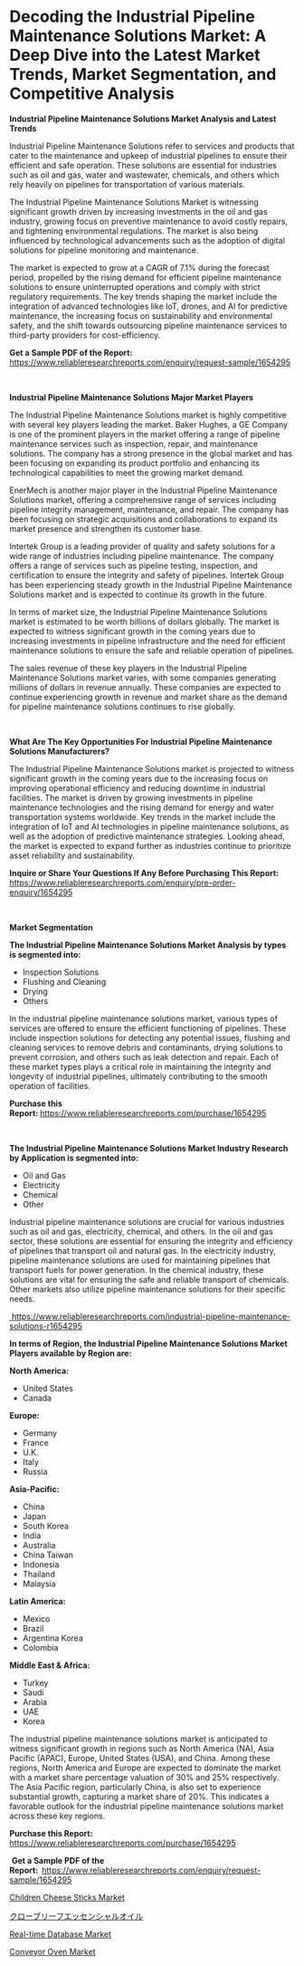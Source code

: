 <p><h1>Decoding the Industrial Pipeline Maintenance Solutions Market: A Deep Dive into the Latest Market Trends, Market Segmentation, and Competitive Analysis</h1></p><p><strong>Industrial Pipeline Maintenance Solutions Market Analysis and Latest Trends</strong></p>
<p><p>Industrial Pipeline Maintenance Solutions refer to services and products that cater to the maintenance and upkeep of industrial pipelines to ensure their efficient and safe operation. These solutions are essential for industries such as oil and gas, water and wastewater, chemicals, and others which rely heavily on pipelines for transportation of various materials.</p><p>The Industrial Pipeline Maintenance Solutions Market is witnessing significant growth driven by increasing investments in the oil and gas industry, growing focus on preventive maintenance to avoid costly repairs, and tightening environmental regulations. The market is also being influenced by technological advancements such as the adoption of digital solutions for pipeline monitoring and maintenance.</p><p>The market is expected to grow at a CAGR of 7.1% during the forecast period, propelled by the rising demand for efficient pipeline maintenance solutions to ensure uninterrupted operations and comply with strict regulatory requirements. The key trends shaping the market include the integration of advanced technologies like IoT, drones, and AI for predictive maintenance, the increasing focus on sustainability and environmental safety, and the shift towards outsourcing pipeline maintenance services to third-party providers for cost-efficiency.</p></p>
<p><strong>Get a Sample PDF of the Report:&nbsp;</strong> <a href="https://www.reliableresearchreports.com/enquiry/request-sample/1654295">https://www.reliableresearchreports.com/enquiry/request-sample/1654295</a></p>
<p>&nbsp;</p>
<p><strong>Industrial Pipeline Maintenance Solutions Major Market Players</strong></p>
<p><p>The Industrial Pipeline Maintenance Solutions market is highly competitive with several key players leading the market. Baker Hughes, a GE Company is one of the prominent players in the market offering a range of pipeline maintenance services such as inspection, repair, and maintenance solutions. The company has a strong presence in the global market and has been focusing on expanding its product portfolio and enhancing its technological capabilities to meet the growing market demand.</p><p>EnerMech is another major player in the Industrial Pipeline Maintenance Solutions market, offering a comprehensive range of services including pipeline integrity management, maintenance, and repair. The company has been focusing on strategic acquisitions and collaborations to expand its market presence and strengthen its customer base.</p><p>Intertek Group is a leading provider of quality and safety solutions for a wide range of industries including pipeline maintenance. The company offers a range of services such as pipeline testing, inspection, and certification to ensure the integrity and safety of pipelines. Intertek Group has been experiencing steady growth in the Industrial Pipeline Maintenance Solutions market and is expected to continue its growth in the future.</p><p>In terms of market size, the Industrial Pipeline Maintenance Solutions market is estimated to be worth billions of dollars globally. The market is expected to witness significant growth in the coming years due to increasing investments in pipeline infrastructure and the need for efficient maintenance solutions to ensure the safe and reliable operation of pipelines.</p><p>The sales revenue of these key players in the Industrial Pipeline Maintenance Solutions market varies, with some companies generating millions of dollars in revenue annually. These companies are expected to continue experiencing growth in revenue and market share as the demand for pipeline maintenance solutions continues to rise globally.</p></p>
<p>&nbsp;</p>
<p><strong>What Are The Key Opportunities For Industrial Pipeline Maintenance Solutions Manufacturers?</strong></p>
<p><p>The Industrial Pipeline Maintenance Solutions market is projected to witness significant growth in the coming years due to the increasing focus on improving operational efficiency and reducing downtime in industrial facilities. The market is driven by growing investments in pipeline maintenance technologies and the rising demand for energy and water transportation systems worldwide. Key trends in the market include the integration of IoT and AI technologies in pipeline maintenance solutions, as well as the adoption of predictive maintenance strategies. Looking ahead, the market is expected to expand further as industries continue to prioritize asset reliability and sustainability.</p></p>
<p><strong>Inquire or Share Your Questions If Any Before Purchasing This Report:</strong> <a href="https://www.reliableresearchreports.com/enquiry/pre-order-enquiry/1654295">https://www.reliableresearchreports.com/enquiry/pre-order-enquiry/1654295</a></p>
<p>&nbsp;</p>
<p><strong>Market Segmentation</strong></p>
<p><strong>The Industrial Pipeline Maintenance Solutions Market Analysis by types is segmented into:</strong></p>
<p><ul><li>Inspection Solutions</li><li>Flushing and Cleaning</li><li>Drying</li><li>Others</li></ul></p>
<p><p>In the industrial pipeline maintenance solutions market, various types of services are offered to ensure the efficient functioning of pipelines. These include inspection solutions for detecting any potential issues, flushing and cleaning services to remove debris and contaminants, drying solutions to prevent corrosion, and others such as leak detection and repair. Each of these market types plays a critical role in maintaining the integrity and longevity of industrial pipelines, ultimately contributing to the smooth operation of facilities.</p></p>
<p><strong>Purchase this Report:&nbsp;</strong><a href="https://www.reliableresearchreports.com/purchase/1654295">https://www.reliableresearchreports.com/purchase/1654295</a></p>
<p>&nbsp;</p>
<p><strong>The Industrial Pipeline Maintenance Solutions Market Industry Research by Application is segmented into:</strong></p>
<p><ul><li>Oil and Gas</li><li>Electricity</li><li>Chemical</li><li>Other</li></ul></p>
<p><p>Industrial pipeline maintenance solutions are crucial for various industries such as oil and gas, electricity, chemical, and others. In the oil and gas sector, these solutions are essential for ensuring the integrity and efficiency of pipelines that transport oil and natural gas. In the electricity industry, pipeline maintenance solutions are used for maintaining pipelines that transport fuels for power generation. In the chemical industry, these solutions are vital for ensuring the safe and reliable transport of chemicals. Other markets also utilize pipeline maintenance solutions for their specific needs.</p></p>
<p><a href="https://www.reliableresearchreports.com/industrial-pipeline-maintenance-solutions-r1654295">&nbsp;https://www.reliableresearchreports.com/industrial-pipeline-maintenance-solutions-r1654295</a></p>
<p><strong>In terms of Region, the Industrial Pipeline Maintenance Solutions Market Players available by Region are:</strong></p>
<p>
    <p> <strong> North America: </strong>
        <ul>
            <li>United States</li>
            <li>Canada</li>
        </ul>
        </p> 
    <p> <strong> Europe: </strong>
        <ul>
            <li>Germany</li>
            <li>France</li>
            <li>U.K.</li>
            <li>Italy</li>
            <li>Russia</li>
        </ul>
        </p> 
    <p> <strong> Asia-Pacific: </strong>
        <ul>
            <li>China</li>
            <li>Japan</li>
            <li>South Korea</li>
            <li>India</li>
            <li>Australia</li>
            <li>China Taiwan</li>
            <li>Indonesia</li>
            <li>Thailand</li>
            <li>Malaysia</li>
        </ul>
        </p> 
    <p> <strong> Latin America: </strong>
        <ul>
            <li>Mexico</li>
            <li>Brazil</li>
            <li>Argentina Korea</li>
            <li>Colombia</li>
        </ul>
        </p> 
    <p> <strong> Middle East & Africa: </strong>
        <ul>
            <li>Turkey</li>
            <li>Saudi</li>
            <li>Arabia</li>
            <li>UAE</li>
            <li>Korea</li>
        </ul>
    </p>
    </p>
<p><p>The industrial pipeline maintenance solutions market is anticipated to witness significant growth in regions such as North America (NA), Asia Pacific (APAC), Europe, United States (USA), and China. Among these regions, North America and Europe are expected to dominate the market with a market share percentage valuation of 30% and 25% respectively. The Asia Pacific region, particularly China, is also set to experience substantial growth, capturing a market share of 20%. This indicates a favorable outlook for the industrial pipeline maintenance solutions market across these key regions.</p></p>
<p><strong>Purchase this Report: </strong><a href="https://www.reliableresearchreports.com/purchase/1654295">https://www.reliableresearchreports.com/purchase/1654295</a></p>
<p>&nbsp;<strong>Get a Sample PDF of the Report:&nbsp;&nbsp;</strong><a href="https://www.reliableresearchreports.com/enquiry/request-sample/1654295">https://www.reliableresearchreports.com/enquiry/request-sample/1654295</a></p>
<p><strong></strong></p>
<p><p><a href="https://www.linkedin.com/pulse/children-cheese-sticks-market-key-successful-business-strategy-ajlvf?trackingId=mW4XKOqPj4pV0VlHSFF%2F1Q%3D%3D">Children Cheese Sticks Market</a></p><p><a href="https://github.com/charm854/Market-Research-Report-List-1/blob/main/779568262652.md">クローブリーフエッセンシャルオイル</a></p><p><a href="https://www.linkedin.com/pulse/decoding-real-time-database-market-metrics-share-trends-growth-d3fuf?trackingId=ll6MEasCqiOb6hW3CRsm%2Fw%3D%3D">Real-time Database Market</a></p><p><a href="https://issuu.com/reportprime-2/docs/conveyor-oven-market-size-2030.pptx">Conveyor Oven Market</a></p></p>